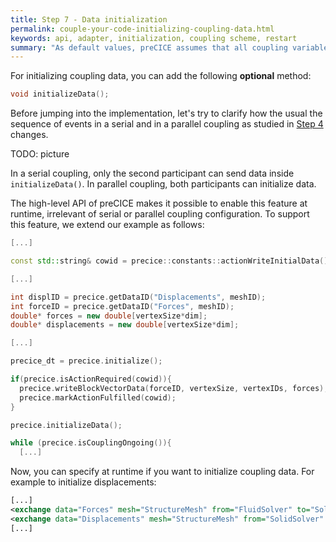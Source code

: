 ```yaml
---
title: Step 7 - Data initialization
permalink: couple-your-code-initializing-coupling-data.html
keywords: api, adapter, initialization, coupling scheme, restart
summary: "As default values, preCICE assumes that all coupling variables are zero initially. For fluid-structure interaction, for example, this means that the structure is in its reference state. Sometimes, you want to change this behavior – for instance, you may want to restart your simulation."
---
```


For initializing coupling data, you can add the following **optional** method: 
```cpp
void initializeData();
```

Before jumping into the implementation, let's try to clarify how the usual the sequence of events in a serial and in a parallel coupling as studied in [Step 4](couple-your-code-coupling-flow) changes.

TODO: picture

In a serial coupling, only the second participant can send data inside `initializeData()`. In parallel coupling, both participants can initialize data.

The high-level API of preCICE makes it possible to enable this feature at runtime, irrelevant of serial or parallel coupling configuration. To support this feature, we extend our example as follows:
```cpp
[...]

const std::string& cowid = precice::constants::actionWriteInitialData();

[...]

int displID = precice.getDataID("Displacements", meshID); 
int forceID = precice.getDataID("Forces", meshID); 
double* forces = new double[vertexSize*dim];
double* displacements = new double[vertexSize*dim];

[...]

precice_dt = precice.initialize();

if(precice.isActionRequired(cowid)){
  precice.writeBlockVectorData(forceID, vertexSize, vertexIDs, forces);
  precice.markActionFulfilled(cowid);
}

precice.initializeData();

while (precice.isCouplingOngoing()){
  [...]
``` 

Now, you can specify at runtime if you want to initialize coupling data. For example to initialize displacements:
```xml
[...]
<exchange data="Forces" mesh="StructureMesh" from="FluidSolver" to="SolidSolver" />
<exchange data="Displacements" mesh="StructureMesh" from="SolidSolver" to="FluidSolver" initialize="yes"/>
[...]
```


